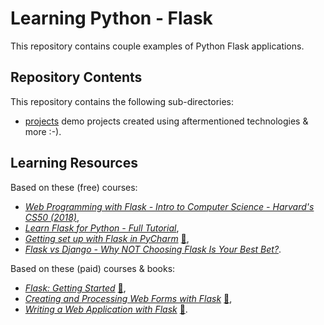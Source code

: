 # Learning Python - Flask

This repository contains couple examples of Python Flask applications.

## Repository Contents

This repository contains the following sub-directories:

- [projects](./projects) demo projects created using aftermentioned technologies & more :-).

## Learning Resources

Based on these (free) courses:

- _[Web Programming with Flask - Intro to Computer Science - Harvard's CS50 (2018)](https://youtu.be/zdgYw-3tzfI)_,
- _[Learn Flask for Python - Full Tutorial](https://youtu.be/Z1RJmh_OqeA)_,
- _[Getting set up with Flask in PyCharm](https://youtu.be/TbUqQGzR2cU)_ [:file_folder:](https://blog.jetbrains.com/pycharm/2022/08/flask-tutorial/),
- _[Flask vs Django - Why NOT Choosing Flask Is Your Best Bet?](https://www.ulam.io/blog/flask-vs-django)_.

Based on these (paid) courses & books:

- _[Flask: Getting Started](https://app.pluralsight.com/library/courses/flask-getting-started/table-of-contents)_ [:file_folder:](https://app.pluralsight.com/library/courses/flask-getting-started/exercise-files),
- _[Creating and Processing Web Forms with Flask](https://app.pluralsight.com/library/courses/creating-processing-web-forms-flask/table-of-contents)_ [:file_folder:](https://app.pluralsight.com/library/courses/creating-processing-web-forms-flask/exercise-files),
- _[Writing a Web Application with Flask](https://learning.oreilly.com/videos/writing-a-web/10000MNHV2021147/)_ [:file_folder:](https://github.com/writeson/manning_twitch_presentation).
